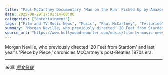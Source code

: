 ```yaml
---
title: "Paul McCartney Documentary ‘Man on the Run’ Picked Up by Amazon MGM Ahead of Telluride Debut (Exclusive)"
date: 2025-08-29T17:01:14+08:00
categories: ["entertainment"]
tags: ["Film and TV Music News", "Music", "Paul McCartney", "Telluride"]
summary: "Morgan Neville, who previously directed '20 Feet from Stardom' and last year's 'Piece by Piece,' chronicles McCartney's post-Beatles 1970s era."
source_url: "https://www.hollywoodreporter.com/music/film-tv-music-news/paul-mccartney-doc-man-on-the-run-1236356907/"
---
```


Morgan Neville, who previously directed '20 Feet from Stardom' and last year's 'Piece by Piece,' chronicles McCartney's post-Beatles 1970s era.

---

*来源: [原文链接](https://www.hollywoodreporter.com/music/film-tv-music-news/paul-mccartney-doc-man-on-the-run-1236356907/)*
